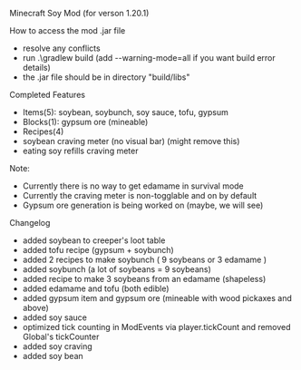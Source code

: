 Minecraft Soy Mod (for verson 1.20.1)

How to access the mod .jar file
- resolve any conflicts
- run .\gradlew build (add --warning-mode=all if you want build error details)
- the .jar file should be in directory "build/libs"

Completed Features
- Items(5): soybean, soybunch, soy sauce, tofu, gypsum
- Blocks(1): gypsum ore (mineable)
- Recipes(4)
- soybean craving meter (no visual bar) (might remove this)
- eating soy refills craving meter

Note:
- Currently there is no way to get edamame in survival mode
- Currently the craving meter is non-togglable and on by default
- Gypsum ore generation is being worked on (maybe, we will see)

Changelog 
- added soybean to creeper's loot table
- added tofu recipe (gypsum + soybunch)
- added 2 recipes to make soybunch ( 9 soybeans or 3 edamame )
- added soybunch (a lot of soybeans = 9 soybeans)
- added recipe to make 3 soybeans from an edamame (shapeless)
- added edamame and tofu (both edible)
- added gypsum item and gypsum ore (mineable with wood pickaxes and above)
- added soy sauce
- optimized tick counting in ModEvents via player.tickCount and removed Global's tickCounter
- added soy craving
- added soy bean
